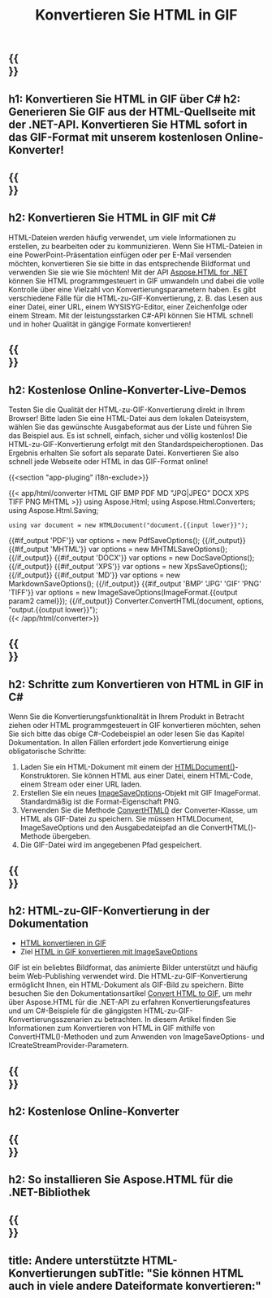 ﻿---
translation: true
template: /templates/_template-conversion-child.md
title: Konvertieren Sie HTML in GIF
description: Konvertieren Sie HTML in GIF mit C#. HTML-Seite als GIF-Bild in C#-Code speichern. Probieren Sie den Online-HTML-zu-GIF-Konverter kostenlos aus!
url: /net/conversion/html-to-gif/
family: html
platformtag: net
feature: conversion
informat: HTML
outformat: GIF
otherformats: PDF DOCX XPS JPEG PNG TIFF BMP XHTML MHTML MD
---

{{<section banner>}}
---
h1: Konvertieren Sie HTML in GIF über C#
h2: Generieren Sie GIF aus der HTML-Quellseite mit der .NET-API. Konvertieren Sie HTML sofort in das GIF-Format mit unserem kostenlosen Online-Konverter!
---

{{<section overview>}}
---
h2: Konvertieren Sie HTML in GIF mit C#
---

HTML-Dateien werden häufig verwendet, um viele Informationen zu erstellen, zu bearbeiten oder zu kommunizieren. Wenn Sie HTML-Dateien in eine PowerPoint-Präsentation einfügen oder per E-Mail versenden möchten, konvertieren Sie sie bitte in das entsprechende Bildformat und verwenden Sie sie wie Sie möchten! Mit der API [Aspose.HTML for .NET](https://products.aspose.com/html/net/) können Sie HTML programmgesteuert in GIF umwandeln und dabei die volle Kontrolle über eine Vielzahl von Konvertierungsparametern haben. Es gibt verschiedene Fälle für die HTML-zu-GIF-Konvertierung, z. B. das Lesen aus einer Datei, einer URL, einem WYSISYG-Editor, einer Zeichenfolge oder einem Stream. Mit der leistungsstarken C#-API können Sie HTML schnell und in hoher Qualität in gängige Formate konvertieren!

{{<section demos>}}
---
h2: Kostenlose Online-Konverter-Live-Demos
---

Testen Sie die Qualität der HTML-zu-GIF-Konvertierung direkt in Ihrem Browser! Bitte laden Sie eine HTML-Datei aus dem lokalen Dateisystem, wählen Sie das gewünschte Ausgabeformat aus der Liste und führen Sie das Beispiel aus. Es ist schnell, einfach, sicher und völlig kostenlos! Die HTML-zu-GIF-Konvertierung erfolgt mit den Standardspeicheroptionen. Das Ergebnis erhalten Sie sofort als separate Datei. Konvertieren Sie also schnell jede Webseite oder HTML in das GIF-Format online!

{{<section "app-pluging" i18n-exclude>}}

{{< app/html/converter HTML GIF BMP PDF MD "JPG|JPEG" DOCX XPS TIFF PNG MHTML >}}
using Aspose.Html;
using Aspose.Html.Converters;
using Aspose.Html.Saving;

    using var document = new HTMLDocument("document.{{input lower}}");
{{#if_output 'PDF'}}
    var options = new PdfSaveOptions();
{{/if_output}}
{{#if_output 'MHTML'}}
    var options = new MHTMLSaveOptions();
{{/if_output}}
{{#if_output 'DOCX'}}
    var options = new DocSaveOptions();
{{/if_output}}
{{#if_output 'XPS'}}
    var options = new XpsSaveOptions();
{{/if_output}}
{{#if_output 'MD'}}
    var options = new MarkdownSaveOptions();
{{/if_output}}
{{#if_output 'BMP' 'JPG' 'GIF' 'PNG' 'TIFF'}}
    var options = new ImageSaveOptions(ImageFormat.{{output param2 camel}});
{{/if_output}}
    Converter.ConvertHTML(document, options, "output.{{output lower}}");   
{{< /app/html/converter>}} 


{{<section steps>}}
---
h2: Schritte zum Konvertieren von HTML in GIF in C#
---

Wenn Sie die Konvertierungsfunktionalität in Ihrem Produkt in Betracht ziehen oder HTML programmgesteuert in GIF konvertieren möchten, sehen Sie sich bitte das obige C#-Codebeispiel an oder lesen Sie das Kapitel Dokumentation. In allen Fällen erfordert jede Konvertierung einige obligatorische Schritte:
1. Laden Sie ein HTML-Dokument mit einem der [HTMLDocument()](https://reference.aspose.com/html/net/aspose.html/htmldocument/)-Konstruktoren. Sie können HTML aus einer Datei, einem HTML-Code, einem Stream oder einer URL laden.
1. Erstellen Sie ein neues [ImageSaveOptions](https://reference.aspose.com/html/net/aspose.html.saving/imagesaveoptions/)-Objekt mit GIF ImageFormat. Standardmäßig ist die Format-Eigenschaft PNG.
1. Verwenden Sie die Methode [ConvertHTML()](https://reference.aspose.com/html/net/aspose.html.converters/converter/converthtml/) der Converter-Klasse, um HTML als GIF-Datei zu speichern. Sie müssen HTMLDocument, ImageSaveOptions und den Ausgabedateipfad an die ConvertHTML()-Methode übergeben.
1. Die GIF-Datei wird im angegebenen Pfad gespeichert.

{{<section documentation>}}
---
h2: HTML-zu-GIF-Konvertierung in der Dokumentation
---

  - <a href="https://docs.aspose.com/html/net/converting-between-formats/html-to-gif/#convert-html-to-gif" target="_blank">HTML konvertieren in GIF</a>
  - Ziel <a href="https://docs.aspose.com/html/net/converting-between-formats/html-to-gif/#convert-html-to-gif-in-c-using-imagesaveoptions" target="_blank">HTML in GIF konvertieren mit ImageSaveOptions</a>

GIF ist ein beliebtes Bildformat, das animierte Bilder unterstützt und häufig beim Web-Publishing verwendet wird. Die HTML-zu-GIF-Konvertierung ermöglicht Ihnen, ein HTML-Dokument als GIF-Bild zu speichern. Bitte besuchen Sie den Dokumentationsartikel [Convert HTML to GIF,](https://docs.aspose.com/html/net/converting-between-formats/html-to-gif/) um mehr über Aspose.HTML für die .NET-API zu erfahren Konvertierungsfeatures und um C#-Beispiele für die gängigsten HTML-zu-GIF-Konvertierungsszenarien zu betrachten. In diesem Artikel finden Sie Informationen zum Konvertieren von HTML in GIF mithilfe von ConvertHTML()-Methoden und zum Anwenden von ImageSaveOptions- und ICreateStreamProvider-Parametern.

{{<section online-converters>}}
---
h2: Kostenlose Online-Konverter
---

{{<section get-started>}}
---
h2: So installieren Sie Aspose.HTML für die .NET-Bibliothek
---

{{<section other-conversions>}}
---
title: Andere unterstützte HTML-Konvertierungen
subTitle: "Sie können HTML auch in viele andere Dateiformate konvertieren:"
---
